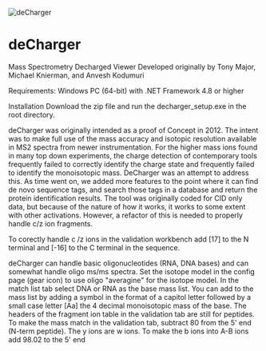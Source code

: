 ![deCharger](https://github.com/mknierman/mknierman.github.io/blob/gh-pages/Decharger_icon-small.png)
# deCharger
Mass Spectrometry Decharged Viewer
Developed originally by Tony Major, Michael Knierman, and Anvesh Kodumuri

Requirements: Windows PC (64-bit) with .NET Framework 4.8 or higher

Installation
Download the zip file and run the decharger_setup.exe in the root directory.

deCharger was originally intended as a proof of Concept in 2012.  The intent was to make full use of the mass accuracy and isotopic resolution available in MS2 spectra from newer instrumentation.  For the higher mass ions found in many top down experiments, the charge detection of contemporary tools frequently failed to correctly identify the charge state and frequently failed to identify the monoisotopic mass.  DeCharger was an attempt to address this.  As time went on, we added more features to the point where it can find de novo sequence tags, and search those tags in a database and return the protein identification results.  The tool was originally coded for CID only data, but because of the nature of how it works, it works to some extent with other activations.  However, a refactor of this is needed to properly handle c/z ion fragments. 

To corectly handle c /z ions in the validation workbench add [17] to the N terminal and [-16] to the C terminal in the sequence.

deCharger can handle basic oligonucleotides (RNA, DNA bases) and can somewhat handle oligo ms/ms spectra.  Set the isotope model in the config page (gear icon) to use oligo "averagine" for the isotope model.  In the match list tab select DNA or RNA as the base mass list.  You can add to the mass list by adding a symbol in the format of a capitol letter followed by a small case letter [Aa] <tab> the  4 decimal monoisotopic mass of the base.  The headers of the fragment ion table in the validation tab are still for peptides.  To make the mass match in the validation tab,  subtract 80 from the 5' end (N-term peptide).  The y ions are w ions.   To make the b ions into A-B ions add 98.02 to the 5' end
